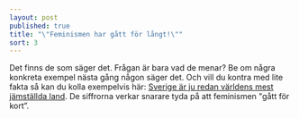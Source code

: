 ```yaml
---
layout: post
published: true
title: "\"Feminismen har gått för långt!\""
sort: 3
---
```




Det finns de som säger det. Frågan är bara vad de menar? Be om några konkreta exempel nästa gång någon säger det. Och vill du kontra med lite fakta så kan du kolla exempelvis här: [Sverige är ju redan världens mest jämställda land](/jamstalldhet/sverige-r-ju-redan-v-rldens-mest-j-mst-llda-land/). De siffrorna verkar snarare tyda på att feminismen "gått för kort”.
